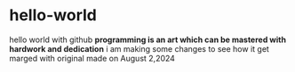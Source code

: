 # hello-world
hello world with github
**programming is an art which can be mastered with hardwork and dedication**
i am making some changes to see how it get marged with original
made on August 2,2024
